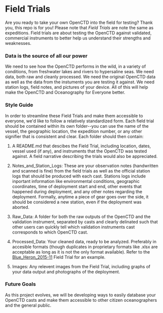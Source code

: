 Field Trials
============

Are you ready to take your own OpenCTD into the field for testing? Thank you, this repo is for you! Please note that *Field Trials* are note the same as expeditions. Field trials are about testing the OpenCTD against validated, commercial instruments to better help us understand their strengths and weaknesses. 

### Data is the source of all our power

We need to see how the OpenCTD performs in the wild, in a variety of conditions, from freshwater lakes and rivers to hypersaline seas. We need data, both raw and cleanly processed. We need the original OpenCTD data as well as the data from the instuments you are testing it against. We need station logs, field notes, and pictures of your device. All of this will help make the OpenCTD and Oceanography for Everyone better. 

### Style Guide

In order to streamline these Field Trials and make them accessible to everyone, we'd like to follow a relatively standardized form. Each field trial should be contained within its own folder--you can use the name of the vessel, the geographic location, the expedition number, or any other signifier that is consistent and clear. Each folder should then contain:

1. A README.md that descibes the Field Trial, including location, dates, vessel used (if any), and instruments that the OpenCTD was tested against. A field narrative describing the trials would also be appreciated. 

1. Notes_and_Station_Logs: These are your observation notes (handwritten and scanned is fine) from the field trials as well as the official station logs that should be produced with each cast. Stations logs include inportant information like environmental conditions, geographic coordinates, time of deployment start and end, other events that happened during deployment, and any other notes regarding the deployment. Formally, anytime a piece of gear goes over the side, it should be considered a new station, even if the deployment was aborted. 

2. Raw_Data: A folder for both the raw outputs of the OpenCTD and the validation instrument, separated by casts and clearly delinated such that other users can quickly tell which validation instruments cast corresponds to which OpenCTD cast. 

3. Processed_Data: Your cleaned data, ready to be analyzed. Preferably in accesible formats (though duplicates in proprietary formats like .xlsx are acceptable as long as it is not the only format available). Refer to the [Blue_Heron_2015-11](https://github.com/OceanographyforEveryone/OpenCTD/tree/master/Field_Trials/Blue_Heron_2015-11) Field Trial for an example. 

417. Images: Any relevent images from the Field Trial, including graphs of your data output and photographs of the deployment. 

### Future Goals

As this project evolves, we will be developing ways to easily database your OpenCTD casts and make them accessible to other citizen oceanographers and the general public. 
